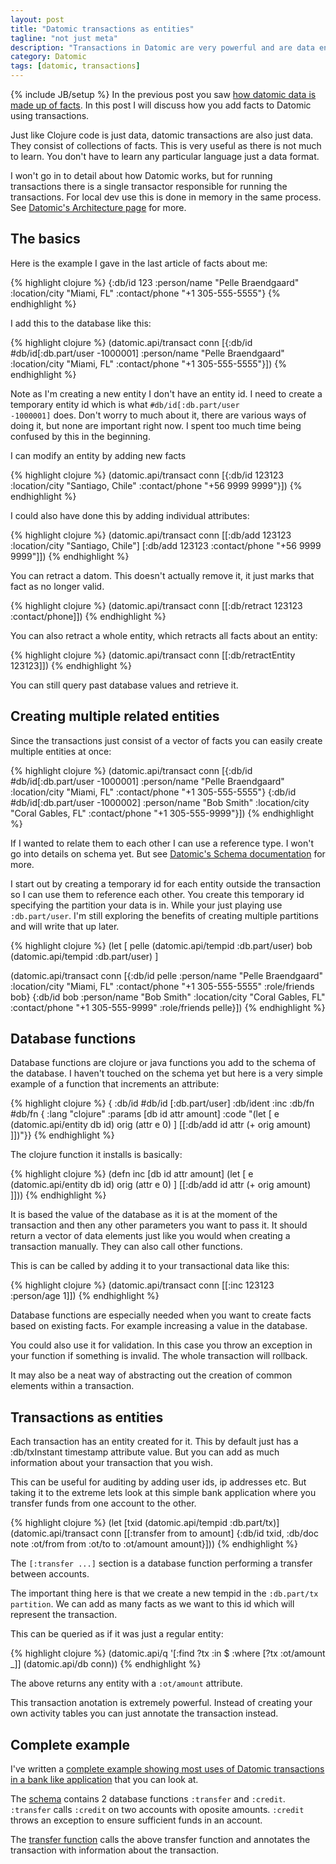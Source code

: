 ```yaml
---
layout: post
title: "Datomic transactions as entities"
tagline: "not just meta"
description: "Transactions in Datomic are very powerful and are data entities in their own right"
category: Datomic
tags: [datomic, transactions]
---
```

{% include JB/setup %}
In the previous post you saw [how datomic data is made up of facts](http://pelle.github.com/Datomic/2012/07/08/thinking-in-datomic/). In this post I will discuss how you add facts to Datomic using transactions.

Just like Clojure code is just data, datomic transactions are also just data. They consist of collections of facts. This is very useful as there is not much to learn. You don't have to learn any particular language just a data format.

I won't go in to detail about how Datomic works, but for running transactions there is a single transactor responsible for running the transactions. For local dev use this is done in memory in the same process. See [Datomic's Architecture page](http://datomic.com/company/resources/architecture) for more.

## The basics

Here is the example I gave in the last article of facts about me:

{% highlight clojure %}
{:db/id 123 :person/name "Pelle Braendgaard" :location/city "Miami, FL" :contact/phone "+1 305-555-5555"}
{% endhighlight %}

I add this to the database like this:

{% highlight clojure %}
(datomic.api/transact conn 
    [{:db/id #db/id[:db.part/user -1000001] :person/name "Pelle Braendgaard" :location/city "Miami, FL" :contact/phone "+1 305-555-5555"}])
{% endhighlight %}

Note as I'm creating a new entity I don't have an entity id. I need to create a temporary entity id which is what <code>#db/id[:db.part/user -1000001]</code> does. Don't worry to much about it, there are various ways of doing it, but none are important right now. I spent too much time being confused by this in the beginning.

I can modify an entity by adding new facts

{% highlight clojure %}
(datomic.api/transact conn 
    [{:db/id 123123 :location/city "Santiago, Chile" :contact/phone "+56 9999 9999"}])
{% endhighlight %}

I could also have done this by adding individual attributes:

{% highlight clojure %}
(datomic.api/transact conn 
    [[:db/add 123123 :location/city "Santiago, Chile"]
     [:db/add 123123 :contact/phone "+56 9999 9999"]])
{% endhighlight %}

You can retract a datom. This doesn't actually remove it, it just marks that fact as no longer valid.

{% highlight clojure %}
(datomic.api/transact conn 
    [[:db/retract 123123 :contact/phone]])
{% endhighlight %}

You can also retract a whole entity, which retracts all facts about an entity:

{% highlight clojure %}
(datomic.api/transact conn 
    [[:db/retractEntity 123123]])
{% endhighlight %}

You can still query past database values and retrieve it.

## Creating multiple related entities

Since the transactions just consist of a vector of facts you can easily create multiple entities at once:

{% highlight clojure %}
(datomic.api/transact conn 
    [{:db/id #db/id[:db.part/user -1000001] :person/name "Pelle Braendgaard" :location/city "Miami, FL" :contact/phone "+1 305-555-5555"}
     {:db/id #db/id[:db.part/user -1000002] :person/name "Bob Smith" :location/city "Coral Gables, FL" :contact/phone "+1 305-555-9999"}])
{% endhighlight %}

If I wanted to relate them to each other I can use a reference type. I won't go into details on schema yet. But see [Datomic's Schema documentation](http://datomic.com/company/resources/schema) for more.

I start out by creating a temporary id for each entity outside the transaction so I can use them to reference each other. You create this temporary id specifying the partition your data is in. While your just playing use <code>:db.part/user</code>. I'm still exploring the benefits of creating multiple partitions and will write that up later.

{% highlight clojure %}
(let [ pelle (datomic.api/tempid :db.part/user)
       bob (datomic.api/tempid :db.part/user) ]

  (datomic.api/transact conn 
    [{:db/id pelle :person/name "Pelle Braendgaard" :location/city "Miami, FL" :contact/phone "+1 305-555-5555" :role/friends bob}
     {:db/id bob :person/name "Bob Smith" :location/city "Coral Gables, FL" :contact/phone "+1 305-555-9999" :role/friends pelle}])
{% endhighlight %}

## Database functions

Database functions are clojure or java functions you add to the schema of the database. I haven't touched on the schema yet but here is a very simple example of a function that increments an attribute:

{% highlight clojure %}
{ :db/id #db/id [:db.part/user]
    :db/ident :inc
    :db/fn #db/fn { :lang "clojure"
                    :params [db id attr amount]
                    :code "(let [ e (datomic.api/entity db id) 
                                  orig (attr e 0) ]
                            [[:db/add id attr (+ orig amount) ]])"}}
{% endhighlight %}

The clojure function it installs is basically:

{% highlight clojure %}
(defn inc [db id attr amount]
  (let [ e (datomic.api/entity db id) 
              orig (attr e 0) ]
        [[:db/add id attr (+ orig amount) ]]))
{% endhighlight %}

It is based the value of the database as it is at the moment of the transaction and then any other parameters you want to pass it. It should return a vector of data elements just like you would when creating a transaction manually. They can also call other functions.

This is can be called by adding it to your transactional data like this:

{% highlight clojure %}
(datomic.api/transact conn 
    [[:inc 123123 :person/age 1]])
{% endhighlight %}

Database functions are especially needed when you want to create facts based on existing facts. For example increasing a value in the database.

You could also use it for validation. In this case you throw an exception in your function if something is invalid. The whole transaction will rollback.

It may also be a neat way of abstracting out the creation of common elements within a transaction.

## Transactions as entities

Each transaction has an entity created for it. This by default just has a :db/txInstant timestamp attribute value. But you can add as much information about your transaction that you wish.

This can be useful for auditing by adding user ids, ip addresses etc. But taking it to the extreme lets look at this simple bank application where you transfer funds from one account to the other.

{% highlight clojure %}
(let [txid (datomic.api/tempid :db.part/tx)]
    (datomic.api/transact conn [[:transfer from to amount]
                      {:db/id txid, :db/doc note :ot/from from :ot/to to :ot/amount amount}]))
{% endhighlight %}

The <code>[:transfer ...]</code> section is a database function performing a transfer between accounts.

The important thing here is that we create a new tempid in the <code>:db.part/tx partition</code>. We can add as many facts as we want to this id which will represent the transaction.

This can be queried as if it was just a regular entity:

{% highlight clojure %}
(datomic.api/q '[:find ?tx :in $ :where [?tx :ot/amount _]] (datomic.api/db conn))
{% endhighlight %}

The above returns any entity with a <code>:ot/amount</code> attribute.

This transaction anotation is extremely powerful. Instead of creating your own activity tables you can just annotate the transaction instead.

## Complete example

I've written a [complete example showing most uses of Datomic transactions in a bank like application](https://gist.github.com/2635666) that you can look at.

The [schema](https://gist.github.com/2635666#file_schema.dtm) contains 2 database functions <code>:transfer</code> and <code>:credit</code>. <code>:transfer</code> calls <code>:credit</code> on two accounts with oposite amounts. <code>:credit</code> throws an exception to ensure sufficient funds in an account.

The [transfer function](https://gist.github.com/2635666#L52) calls the above transfer function and annotates the transaction with information about the transaction.



